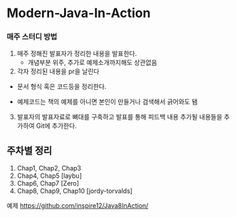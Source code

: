 # Modern-Java-In-Action

### 매주 스터디 방법

1. 매주 정해진 발표자가 정리한 내용을 발표한다.
   - 개념부분 위주, 추가로 예제소개까지해도 상관없음
2. 각자 정리된 내용을 pr을 날린다

  - 문서 형식 혹은 코드등을 정리한다.

  - 예제코드는 책의 예제를 아니면 본인이 만들거나 검색해서 긁어와도 됌

3. 발표자의 발표자료로 뼈대를 구축하고 발표를 통해 피드백 내용 추가될 내용들을 추가하여 Git에 추가한다.



## 주차별 정리

1. Chap1, Chap2, Chap3
2. Chap4, Chap5 [laybu]
3. Chap6, Chap7 [Zero]
4. Chap8, Chap9, Chap10 [jordy-torvalds]

예제 https://github.com/inspire12/Java8InAction/
